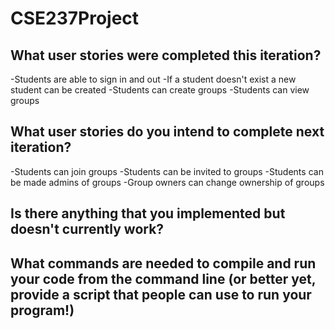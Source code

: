 # CSE237Project

## What user stories were completed this iteration?
-Students are able to sign in and out
-If a student doesn't exist a new student can be created
-Students can create groups
-Students can view groups

## What user stories do you intend to complete next iteration?
-Students can join groups
-Students can be invited to groups
-Students can be made admins of groups
-Group owners can change ownership of groups

## Is there anything that you implemented but doesn't currently work?

## What commands are needed to compile and run your code from the command line (or better yet, provide a script that people can use to run your program!)
